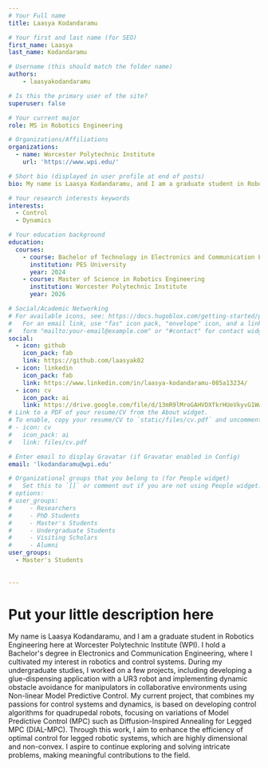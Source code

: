 ```yaml
---
# Your Full name
title: Laasya Kodandaramu

# Your first and last name (for SEO)
first_name: Laasya
last_name: Kodandaramu

# Username (this should match the folder name)
authors:
    - laasyakodandaramu

# Is this the primary user of the site?
superuser: false

# Your current major 
role: MS in Robotics Engineering

# Organizations/Affiliations
organizations:
  - name: Worcester Polytechnic Institute
    url: 'https://www.wpi.edu/'

# Short bio (displayed in user profile at end of posts)
bio: My name is Laasya Kodandaramu, and I am a graduate student in Robotics Engineering here at Worcester Polytechnic Institute (WPI). I hold a Bachelor's degree in Electronics and Communication Engineering, where I cultivated my interest in robotics and control systems. During my undergraduate studies, I worked on a few projects, including developing a glue-dispensing application with a UR3 robot and implementing dynamic obstacle avoidance for manipulators in collaborative environments using Non-linear Model Predictive Control. My current project, that combines my passions for control systems and dynamics, is based on developing control algorithms for quadrupedal robots, focusing on variations of Model Predictive Control (MPC) such as Diffusion-Inspired Annealing for Legged MPC (DIAL-MPC). Through this work, I aim to enhance the efficiency of optimal control for legged robotic systems, which are highly dimensional and non-convex. I aspire to continue exploring and solving intricate problems, making meaningful contributions to the field.

# Your research interests keywords
interests:
  - Control
  - Dynamics

# Your education background
education:
  courses:
    - course: Bachelor of Technology in Electronics and Communication Engineering
      institution: PES University
      year: 2024
    - course: Master of Science in Robotics Engineering
      institution: Worcester Polytechnic Institute
      year: 2026

# Social/Academic Networking
# For available icons, see: https://docs.hugoblox.com/getting-started/page-builder/#icons
#   For an email link, use "fas" icon pack, "envelope" icon, and a link in the
#   form "mailto:your-email@example.com" or "#contact" for contact widget.
social:
  - icon: github
    icon_pack: fab
    link: https://github.com/laasyak02
  - icon: linkedin
    icon_pack: fab
    link: https://www.linkedin.com/in/laasya-kodandaramu-085a13234/
  - icon: cv
    icon_pack: ai
    link: https://drive.google.com/file/d/13mR9lMroGAHVDXfkrHUeVkyvG1Ww5eVQ/view?usp=sharing
# Link to a PDF of your resume/CV from the About widget.
# To enable, copy your resume/CV to `static/files/cv.pdf` and uncomment the lines below.
# - icon: cv
#   icon_pack: ai
#   link: files/cv.pdf

# Enter email to display Gravatar (if Gravatar enabled in Config)
email: 'lkodandaramu@wpi.edu'

# Organizational groups that you belong to (for People widget)
#   Set this to `[]` or comment out if you are not using People widget.
# options: 
# user_groups:
#     - Researchers
#     - PhD Students
#     - Master's Students
#     - Undergraduate Students
#     - Visiting Scholars
#     - Alumni
user_groups:
  - Master's Students
  
  
---
```

# Put your little description here 
My name is Laasya Kodandaramu, and I am a graduate student in Robotics Engineering here at Worcester Polytechnic Institute (WPI). 
I hold a Bachelor's degree in Electronics and Communication Engineering, where I cultivated my interest in robotics and control systems. 
During my undergraduate studies, I worked on a few projects, including developing a glue-dispensing application with a UR3 robot and implementing 
dynamic obstacle avoidance for manipulators in collaborative environments using Non-linear Model Predictive Control. 
My current project, that combines my passions for control systems and dynamics, is based on developing control algorithms for quadrupedal robots, 
focusing on variations of Model Predictive Control (MPC) such as Diffusion-Inspired Annealing for Legged MPC (DIAL-MPC). Through this work, I aim to enhance the efficiency of optimal control for legged robotic systems, which are highly dimensional and non-convex. 
I aspire to continue exploring and solving intricate problems, making meaningful contributions to the field.